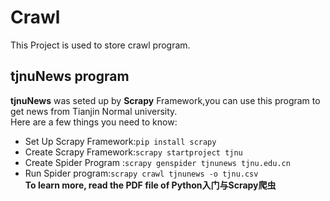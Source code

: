 # Crawl
This Project is used to store crawl program.
## tjnuNews program
**tjnuNews** was seted up by **Scrapy** Framework,you can use this program to get news from Tianjin Normal university.<br>
Here are a few things you need to know:<br>
* Set Up Scrapy Framework:```pip install scrapy```
* Create Scrapy Framework:```scrapy startproject tjnu```
* Create Spider Program :```scrapy genspider tjnunews tjnu.edu.cn```
* Run Spider program:```scrapy crawl tjnunews -o tjnu.csv```<br>
**To learn more, read the PDF file of Python入门与Scrapy爬虫**
<br>
<br>
